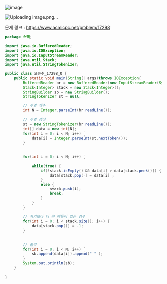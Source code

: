 ![image](https://user-images.githubusercontent.com/74396651/155674399-b0d708ee-2f9f-4af5-b8f8-5fbe5f4df2e1.png)

![Uploading image.png…]()

문제 링크 : https://www.acmicpc.net/problem/17298


```java
package 스택;

import java.io.BufferedReader;
import java.io.IOException;
import java.io.InputStreamReader;
import java.util.Stack;
import java.util.StringTokenizer;

public class 오큰수_17298_O {
	public static void main(String[] args)throws IOException{
		BufferedReader br = new BufferedReader(new InputStreamReader(System.in));
		Stack<Integer> stack = new Stack<Integer>();
		StringBuilder sb = new StringBuilder();
		StringTokenizer st = null;
		
		// 수열 개수
		int N = Integer.parseInt(br.readLine());
		
		// 수열 생성
		st = new StringTokenizer(br.readLine());
		int[] data = new int[N];
		for(int i = 0; i < N; i++) {
			data[i] = Integer.parseInt(st.nextToken());
		}
		
		
		for(int i = 0; i < N; i++) {
			
			while(true) {
				if(!stack.isEmpty() && data[i] > data[stack.peek()]) {
					data[stack.pop()] = data[i]	;
				}
				else {
					stack.push(i);
					break;
				}
			}
		}
		
		// 자기보다 더 큰 애들이 없는 경우 
		for(int i = 0; i < stack.size(); i++) {
			data[stack.pop()] = -1;
		}
		
		
		// 출력
		for(int i = 0; i < N; i++) {
			sb.append(data[i]).append(" " );
		}
		System.out.println(sb);
	}
	
}
```
